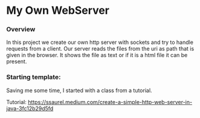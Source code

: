 # My Own WebServer

### Overview

In this project we create our own http server with sockets and try to handle requests from a client.
Our server reads the files from the uri as path that is given in the browser. It shows the file as text 
or if it is a html file it can be present.

### Starting template:

Saving me some time, I started with a class from a tutorial. 

Tutorial:
https://ssaurel.medium.com/create-a-simple-http-web-server-in-java-3fc12b29d5fd

